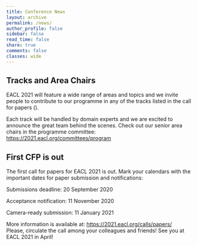 ```yaml
---
title: Conference News
layout: archive
permalink: /news/
author_profile: false
sidebar: false
read_time: false
share: true
comments: false
classes: wide
---
```


<div class="notice--info" markdown="1">
  <h2>Tracks and Area Chairs</h2>
  EACL 2021 will feature a wide range of areas and topics and we invite people to contribute to our programme in any of the tracks listed in the call for papers (<https://2021.eacl.org/calls/papers/>).

Each track will be handled by domain experts and we are excited to announce the great team behind the scenes. Check out our senior area chairs in the programme committee: <https://2021.eacl.org/committees/program>

</div>

<div class="notice--info" markdown="1">
  <h2>First CFP is out</h2>

The first call for papers for EACL 2021 is out. Mark your calendars with the important dates for paper submission and notifications:

Submissions deadline: 20 September 2020

Acceptance notification: 11 November 2020

Camera-ready submission: 11 January 2021

More information is available at: <https://2021.eacl.org/calls/papers/><br/>
Please, circulate the call among your colleagues and friends! See you at EACL 2021 in April!

</div>
